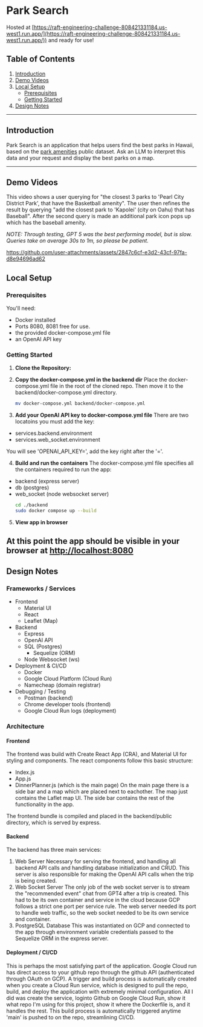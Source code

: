 # Park Search
Hosted at [https://raft-engineering-challenge-808421331184.us-west1.run.app/](https://raft-engineering-challenge-808421331184.us-west1.run.app/)) and ready for use!

## Table of Contents

1.  [Introduction](#introduction)
2.  [Demo Videos](#demo-videos)
3.  [Local Setup](#local-setup)
    * [Prerequisites](#prerequisites)
    * [Getting Started](#getting-started)
4.  [Design Notes](#design-notes)

---

## Introduction

Park Search is an application that helps users find the best parks in Hawaii, based on the [park amenities](https://honolulu-cchnl.opendata.arcgis.com/datasets/cchnl::park-amenities/about) public dataset. Ask an LLM to interpret this data and your request and display the best parks on a map.

---

## Demo Videos

This video shows a user querying for "the closest 3 parks to 'Pearl City District Park', that have the Basketball amenity". The user then refines the result by querying "add the closest park to 'Kapolei' (city on Oahu) that has Baseball". After the second query is made an additional park icon pops up which has the baseball amenity.

*NOTE: Through testing, GPT 5 was the best performing model, but is slow. Queries take on average 30s to 1m, so please be patient.*

https://github.com/user-attachments/assets/2847c6cf-e3d2-43cf-97fa-d8e94696ad62

## Local Setup

### Prerequisites

You'll need:

- Docker installed
- Ports 8080, 8081 free for use.
- the provided docker-compose.yml file
- an OpenAI API key

### Getting Started
1.  **Clone the Repository:**

2.  **Copy the docker-compose.yml in the backend dir**
Place the docker-compose.yml file in the root of the cloned repo. Then move it to the backend/docker-compose.yml directory.
    ```bash
    mv docker-compose.yml backend/docker-compose.yml
    ```

3.  **Add your OpenAI API key to docker-compose.yml file**
There are two locatoins you must add the key:
- services.backend.environment
- services.web_socket.environment

You will see 'OPENAI_API_KEY=', add the key right after the '='.

4. **Build and run the containers**
The docker-compose.yml file specifies all the containers required to run the app:
- backend (express server)
- db (postgres)
- web_socket (node websocket server)
    ```bash
    cd ./backend
    sudo docker compose up --build
    ```
5. **View app in browser**

At this point the app should be visible in your browser at [http://localhost:8080](http://localhost:8080)
---

## Design Notes

### Frameworks / Services
- Frontend
  - Material UI
  - React
  - Leaflet (Map)
- Backend
  - Express
  - OpenAI API
  - SQL (Postgres)
    - Sequelize (ORM)
  - Node Websocket (ws)
- Deployment & CI/CD
  - Docker
  - Google Cloud Platform (Cloud Run)
  - Namecheap (domain registrar)
- Debugging / Testing
  - Postman (backend)
  - Chrome developer tools (frontend)
  - Google Cloud Run logs (deployment)

### Architecture

#### Frontend
The frontend was build with Create React App (CRA), and Material UI for styling and components. The react components follow this basic structure:
- Index.js
- App.js
- DinnerPlanner.js (which is the main page)
On the main page there is a side bar and a map which are placed next to eachother. The map just contains the Laflet map UI. The side bar contains the rest of the functionality in the app.

The frontend bundle is compiled and placed in the backend/public directory, which is served by express.

#### Backend
The backend has three main services:
1. Web Server
Necessary for serving the frontend, and handling all backend API calls and handling database initialization and CRUD. This server is also responsible for making the OpenAI API calls when the trip is being created.
2. Web Socket Server
The only job of the web socket server is to stream the "recommended event" chat from GPT4 after a trip is created. This had to be its own container and service in the cloud because GCP follows a strict one port per service rule. The web server needed its port to handle web traffic, so the web socket needed to be its own service and container.
3. PostgreSQL Database
This was instantiated on GCP and connected to the app through environment variable credentials passed to the Sequelize ORM in the express server.

#### Deployment / CI/CD
This is perhaps the most satisfying part of the application. Google Cloud run has direct access to your github repo through the github API (authenticated through OAuth on GCP). A trigger and build process is automatically created when you create a Cloud Run service, which is designed to pull the repo, build, and deploy the application with extremely minimal configuration. All I did was create the service, loginto Github on Google Cloud Run, show it what repo I'm using for this project, show it where the Dockerfile is, and it handles the rest. This build process is automatically triggered anytime 'main' is pushed to on the repo, streamlining CI/CD.
